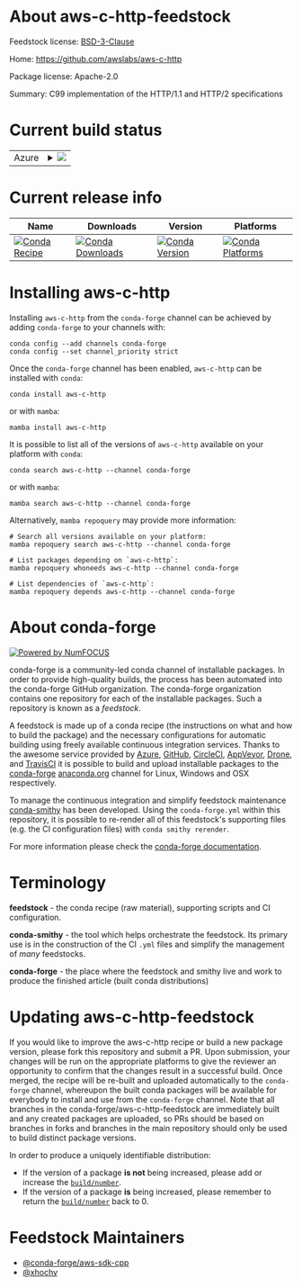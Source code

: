 About aws-c-http-feedstock
==========================

Feedstock license: [BSD-3-Clause](https://github.com/conda-forge/aws-c-http-feedstock/blob/main/LICENSE.txt)

Home: https://github.com/awslabs/aws-c-http

Package license: Apache-2.0

Summary: C99 implementation of the HTTP/1.1 and HTTP/2 specifications

Current build status
====================


<table>
    
  <tr>
    <td>Azure</td>
    <td>
      <details>
        <summary>
          <a href="https://dev.azure.com/conda-forge/feedstock-builds/_build/latest?definitionId=12676&branchName=main">
            <img src="https://dev.azure.com/conda-forge/feedstock-builds/_apis/build/status/aws-c-http-feedstock?branchName=main">
          </a>
        </summary>
        <table>
          <thead><tr><th>Variant</th><th>Status</th></tr></thead>
          <tbody><tr>
              <td>linux_64</td>
              <td>
                <a href="https://dev.azure.com/conda-forge/feedstock-builds/_build/latest?definitionId=12676&branchName=main">
                  <img src="https://dev.azure.com/conda-forge/feedstock-builds/_apis/build/status/aws-c-http-feedstock?branchName=main&jobName=linux&configuration=linux%20linux_64_" alt="variant">
                </a>
              </td>
            </tr><tr>
              <td>linux_aarch64</td>
              <td>
                <a href="https://dev.azure.com/conda-forge/feedstock-builds/_build/latest?definitionId=12676&branchName=main">
                  <img src="https://dev.azure.com/conda-forge/feedstock-builds/_apis/build/status/aws-c-http-feedstock?branchName=main&jobName=linux&configuration=linux%20linux_aarch64_" alt="variant">
                </a>
              </td>
            </tr><tr>
              <td>linux_ppc64le</td>
              <td>
                <a href="https://dev.azure.com/conda-forge/feedstock-builds/_build/latest?definitionId=12676&branchName=main">
                  <img src="https://dev.azure.com/conda-forge/feedstock-builds/_apis/build/status/aws-c-http-feedstock?branchName=main&jobName=linux&configuration=linux%20linux_ppc64le_" alt="variant">
                </a>
              </td>
            </tr><tr>
              <td>osx_64</td>
              <td>
                <a href="https://dev.azure.com/conda-forge/feedstock-builds/_build/latest?definitionId=12676&branchName=main">
                  <img src="https://dev.azure.com/conda-forge/feedstock-builds/_apis/build/status/aws-c-http-feedstock?branchName=main&jobName=osx&configuration=osx%20osx_64_" alt="variant">
                </a>
              </td>
            </tr><tr>
              <td>osx_arm64</td>
              <td>
                <a href="https://dev.azure.com/conda-forge/feedstock-builds/_build/latest?definitionId=12676&branchName=main">
                  <img src="https://dev.azure.com/conda-forge/feedstock-builds/_apis/build/status/aws-c-http-feedstock?branchName=main&jobName=osx&configuration=osx%20osx_arm64_" alt="variant">
                </a>
              </td>
            </tr><tr>
              <td>win_64</td>
              <td>
                <a href="https://dev.azure.com/conda-forge/feedstock-builds/_build/latest?definitionId=12676&branchName=main">
                  <img src="https://dev.azure.com/conda-forge/feedstock-builds/_apis/build/status/aws-c-http-feedstock?branchName=main&jobName=win&configuration=win%20win_64_" alt="variant">
                </a>
              </td>
            </tr>
          </tbody>
        </table>
      </details>
    </td>
  </tr>
</table>

Current release info
====================

| Name | Downloads | Version | Platforms |
| --- | --- | --- | --- |
| [![Conda Recipe](https://img.shields.io/badge/recipe-aws--c--http-green.svg)](https://anaconda.org/conda-forge/aws-c-http) | [![Conda Downloads](https://img.shields.io/conda/dn/conda-forge/aws-c-http.svg)](https://anaconda.org/conda-forge/aws-c-http) | [![Conda Version](https://img.shields.io/conda/vn/conda-forge/aws-c-http.svg)](https://anaconda.org/conda-forge/aws-c-http) | [![Conda Platforms](https://img.shields.io/conda/pn/conda-forge/aws-c-http.svg)](https://anaconda.org/conda-forge/aws-c-http) |

Installing aws-c-http
=====================

Installing `aws-c-http` from the `conda-forge` channel can be achieved by adding `conda-forge` to your channels with:

```
conda config --add channels conda-forge
conda config --set channel_priority strict
```

Once the `conda-forge` channel has been enabled, `aws-c-http` can be installed with `conda`:

```
conda install aws-c-http
```

or with `mamba`:

```
mamba install aws-c-http
```

It is possible to list all of the versions of `aws-c-http` available on your platform with `conda`:

```
conda search aws-c-http --channel conda-forge
```

or with `mamba`:

```
mamba search aws-c-http --channel conda-forge
```

Alternatively, `mamba repoquery` may provide more information:

```
# Search all versions available on your platform:
mamba repoquery search aws-c-http --channel conda-forge

# List packages depending on `aws-c-http`:
mamba repoquery whoneeds aws-c-http --channel conda-forge

# List dependencies of `aws-c-http`:
mamba repoquery depends aws-c-http --channel conda-forge
```


About conda-forge
=================

[![Powered by
NumFOCUS](https://img.shields.io/badge/powered%20by-NumFOCUS-orange.svg?style=flat&colorA=E1523D&colorB=007D8A)](https://numfocus.org)

conda-forge is a community-led conda channel of installable packages.
In order to provide high-quality builds, the process has been automated into the
conda-forge GitHub organization. The conda-forge organization contains one repository
for each of the installable packages. Such a repository is known as a *feedstock*.

A feedstock is made up of a conda recipe (the instructions on what and how to build
the package) and the necessary configurations for automatic building using freely
available continuous integration services. Thanks to the awesome service provided by
[Azure](https://azure.microsoft.com/en-us/services/devops/), [GitHub](https://github.com/),
[CircleCI](https://circleci.com/), [AppVeyor](https://www.appveyor.com/),
[Drone](https://cloud.drone.io/welcome), and [TravisCI](https://travis-ci.com/)
it is possible to build and upload installable packages to the
[conda-forge](https://anaconda.org/conda-forge) [anaconda.org](https://anaconda.org/)
channel for Linux, Windows and OSX respectively.

To manage the continuous integration and simplify feedstock maintenance
[conda-smithy](https://github.com/conda-forge/conda-smithy) has been developed.
Using the ``conda-forge.yml`` within this repository, it is possible to re-render all of
this feedstock's supporting files (e.g. the CI configuration files) with ``conda smithy rerender``.

For more information please check the [conda-forge documentation](https://conda-forge.org/docs/).

Terminology
===========

**feedstock** - the conda recipe (raw material), supporting scripts and CI configuration.

**conda-smithy** - the tool which helps orchestrate the feedstock.
                   Its primary use is in the construction of the CI ``.yml`` files
                   and simplify the management of *many* feedstocks.

**conda-forge** - the place where the feedstock and smithy live and work to
                  produce the finished article (built conda distributions)


Updating aws-c-http-feedstock
=============================

If you would like to improve the aws-c-http recipe or build a new
package version, please fork this repository and submit a PR. Upon submission,
your changes will be run on the appropriate platforms to give the reviewer an
opportunity to confirm that the changes result in a successful build. Once
merged, the recipe will be re-built and uploaded automatically to the
`conda-forge` channel, whereupon the built conda packages will be available for
everybody to install and use from the `conda-forge` channel.
Note that all branches in the conda-forge/aws-c-http-feedstock are
immediately built and any created packages are uploaded, so PRs should be based
on branches in forks and branches in the main repository should only be used to
build distinct package versions.

In order to produce a uniquely identifiable distribution:
 * If the version of a package **is not** being increased, please add or increase
   the [``build/number``](https://docs.conda.io/projects/conda-build/en/latest/resources/define-metadata.html#build-number-and-string).
 * If the version of a package **is** being increased, please remember to return
   the [``build/number``](https://docs.conda.io/projects/conda-build/en/latest/resources/define-metadata.html#build-number-and-string)
   back to 0.

Feedstock Maintainers
=====================

* [@conda-forge/aws-sdk-cpp](https://github.com/orgs/conda-forge/teams/aws-sdk-cpp/)
* [@xhochy](https://github.com/xhochy/)

